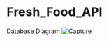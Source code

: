 # Fresh_Food_API
Database Diagram
![Capture](https://user-images.githubusercontent.com/44218427/124059596-89912c00-da55-11eb-9cb4-9f3231c794b2.PNG)
